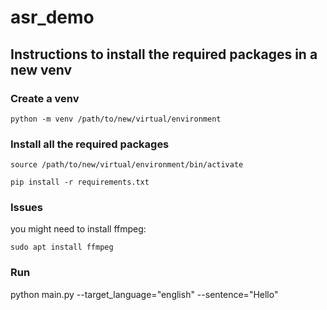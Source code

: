 # asr_demo

## Instructions to install the required packages in a new venv 

### Create a venv

```python -m venv /path/to/new/virtual/environment```



### Install all the required packages

```source /path/to/new/virtual/environment/bin/activate```

```pip install -r requirements.txt```


### Issues

you might need to install ffmpeg:

```sudo apt install ffmpeg```


### Run

python main.py --target_language="english" --sentence="Hello"
